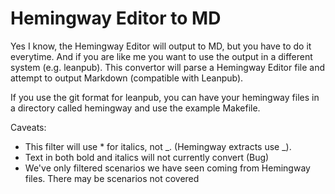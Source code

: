 
# Hemingway Editor to MD

Yes I know, the Hemingway Editor will output to MD, but you have to do it
everytime. And if you are like me you want to use the output in a different
system (e.g. leanpub). This convertor will parse a Hemingway Editor file
and attempt to output Markdown (compatible with Leanpub).

If you use the git format for leanpub, you can have your hemingway files
in a directory called hemingway and use the example Makefile.

Caveats:

- This filter will use * for italics, not _. (Hemingway extracts use _).
- Text in both bold and italics will not currently convert (Bug)
- We've only filtered scenarios we have seen coming from Hemingway files. There may be scenarios not covered

